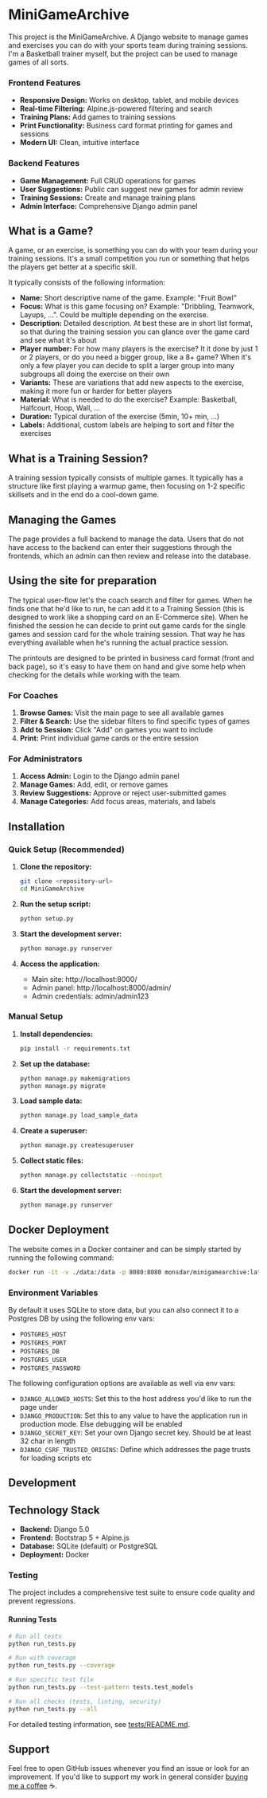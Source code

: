 # MiniGameArchive

This project is the MiniGameArchive. A Django website to manage games and exercises you can do with your sports team during training sessions. I'm a Basketball trainer myself, but the project can be used to manage games of all sorts.

### Frontend Features
- **Responsive Design:** Works on desktop, tablet, and mobile devices
- **Real-time Filtering:** Alpine.js-powered filtering and search
- **Training Plans:** Add games to training sessions
- **Print Functionality:** Business card format printing for games and sessions
- **Modern UI:** Clean, intuitive interface

### Backend Features
- **Game Management:** Full CRUD operations for games
- **User Suggestions:** Public can suggest new games for admin review
- **Training Sessions:** Create and manage training plans
- **Admin Interface:** Comprehensive Django admin panel

## What is a Game?

A game, or an exercise, is something you can do with your team during your training sessions. It's a small competition you run or something that helps the players get better at a specific skill.

It typically consists of the following information:

* **Name:** Short descriptive name of the game. Example: "Fruit Bowl"
* **Focus:** What is this game focusing on? Example: "Dribbling, Teamwork, Layups, ...". Could be multiple depending on the exercise.
* **Description:** Detailed description. At best these are in short list format, so that during the training session you can glance over the game card and see what it's about
* **Player number:** For how many players is the exercise? It it done by just 1 or 2 players, or do you need a bigger group, like a 8+ game? When it's only a few player you can decide to split a larger group into many subgroups all doing the exercise on their own
* **Variants:** These are variations that add new aspects to the exercise, making it more fun or harder for better players
* **Material:** What is needed to do the exercise? Example: Basketball, Halfcourt, Hoop, Wall, ...
* **Duration:** Typical duration of the exercise (5min, 10+ min, ...)
* **Labels:** Additional, custom labels are helping to sort and filter the exercises

## What is a Training Session?

A training session typically consists of multiple games. It typically has a structure like first playing a warmup game, then focusing on 1-2 specific skillsets and in the end do a cool-down game.

## Managing the Games

The page provides a full backend to manage the data. Users that do not have access to the backend can enter their suggestions through the frontends, which an admin can then review and release into the database.

## Using the site for preparation

The typical user-flow let's the coach search and filter for games. When he finds one that he'd like to run, he can add it to a Training Session (this is designed to work like a shopping card on an E-Commerce site). When he finished the session he can decide to print out game cards for the single games and session card for the whole training session. That way he has everything available when he's running the actual practice session.

The printouts are designed to be printed in business card format (front and back page), so it's easy to have them on hand and give some help when checking for the details while working with the team.

### For Coaches

1. **Browse Games:** Visit the main page to see all available games
2. **Filter & Search:** Use the sidebar filters to find specific types of games
3. **Add to Session:** Click "Add" on games you want to include
4. **Print:** Print individual game cards or the entire session

### For Administrators

1. **Access Admin:** Login to the Django admin panel
2. **Manage Games:** Add, edit, or remove games
3. **Review Suggestions:** Approve or reject user-submitted games
4. **Manage Categories:** Add focus areas, materials, and labels

## Installation

### Quick Setup (Recommended)

1. **Clone the repository:**
   ```bash
   git clone <repository-url>
   cd MiniGameArchive
   ```

2. **Run the setup script:**
   ```bash
   python setup.py
   ```

3. **Start the development server:**
   ```bash
   python manage.py runserver
   ```

4. **Access the application:**
   - Main site: http://localhost:8000/
   - Admin panel: http://localhost:8000/admin/
   - Admin credentials: admin/admin123

### Manual Setup

1. **Install dependencies:**
   ```bash
   pip install -r requirements.txt
   ```

2. **Set up the database:**
   ```bash
   python manage.py makemigrations
   python manage.py migrate
   ```

3. **Load sample data:**
   ```bash
   python manage.py load_sample_data
   ```

4. **Create a superuser:**
   ```bash
   python manage.py createsuperuser
   ```

5. **Collect static files:**
   ```bash
   python manage.py collectstatic --noinput
   ```

6. **Start the development server:**
   ```bash
   python manage.py runserver
   ```

## Docker Deployment

The website comes in a Docker container and can be simply started by running the following command:

```bash
docker run -it -v ./data:/data -p 8080:8080 monsdar/minigamearchive:latest
```

### Environment Variables

By default it uses SQLite to store data, but you can also connect it to a Postgres DB by using the following env vars:

* `POSTGRES_HOST`
* `POSTGRES_PORT`
* `POSTGRES_DB`
* `POSTGRES_USER`
* `POSTGRES_PASSWORD`

The following configuration options are available as well via env vars:

* `DJANGO_ALLOWED_HOSTS`: Set this to the host address you'd like to run the page under
* `DJANGO_PRODUCTION`: Set this to any value to have the application run in production mode. Else debugging will be enabled
* `DJANGO_SECRET_KEY`: Set your own Django secret key. Should be at least 32 char in length
* `DJANGO_CSRF_TRUSTED_ORIGINS`: Define which addresses the page trusts for loading scripts etc

## Development

## Technology Stack

* **Backend:** Django 5.0
* **Frontend:** Bootstrap 5 + Alpine.js
* **Database:** SQLite (default) or PostgreSQL
* **Deployment:** Docker

### Testing

The project includes a comprehensive test suite to ensure code quality and prevent regressions.

#### Running Tests
```bash
# Run all tests
python run_tests.py

# Run with coverage
python run_tests.py --coverage

# Run specific test file
python run_tests.py --test-pattern tests.test_models

# Run all checks (tests, linting, security)
python run_tests.py --all
```

For detailed testing information, see [tests/README.md](tests/README.md).

## Support

Feel free to open GitHub issues whenever you find an issue or look for an improvement. If you'd like to support my work in general consider [buying me a coffee](https://buymeacoffee.com/monsdar) ☕.
